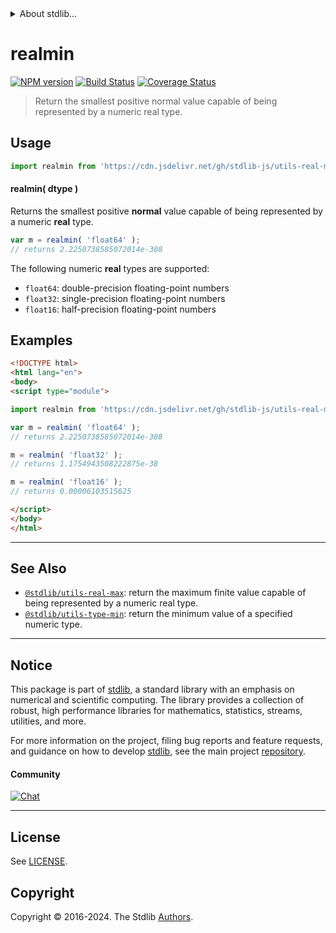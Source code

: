 <!--

@license Apache-2.0

Copyright (c) 2018 The Stdlib Authors.

Licensed under the Apache License, Version 2.0 (the "License");
you may not use this file except in compliance with the License.
You may obtain a copy of the License at

   http://www.apache.org/licenses/LICENSE-2.0

Unless required by applicable law or agreed to in writing, software
distributed under the License is distributed on an "AS IS" BASIS,
WITHOUT WARRANTIES OR CONDITIONS OF ANY KIND, either express or implied.
See the License for the specific language governing permissions and
limitations under the License.

-->


<details>
  <summary>
    About stdlib...
  </summary>
  <p>We believe in a future in which the web is a preferred environment for numerical computation. To help realize this future, we've built stdlib. stdlib is a standard library, with an emphasis on numerical and scientific computation, written in JavaScript (and C) for execution in browsers and in Node.js.</p>
  <p>The library is fully decomposable, being architected in such a way that you can swap out and mix and match APIs and functionality to cater to your exact preferences and use cases.</p>
  <p>When you use stdlib, you can be absolutely certain that you are using the most thorough, rigorous, well-written, studied, documented, tested, measured, and high-quality code out there.</p>
  <p>To join us in bringing numerical computing to the web, get started by checking us out on <a href="https://github.com/stdlib-js/stdlib">GitHub</a>, and please consider <a href="https://opencollective.com/stdlib">financially supporting stdlib</a>. We greatly appreciate your continued support!</p>
</details>

# realmin

[![NPM version][npm-image]][npm-url] [![Build Status][test-image]][test-url] [![Coverage Status][coverage-image]][coverage-url] <!-- [![dependencies][dependencies-image]][dependencies-url] -->

> Return the smallest positive normal value capable of being represented by a numeric real type.

<!-- Section to include introductory text. Make sure to keep an empty line after the intro `section` element and another before the `/section` close. -->

<section class="intro">

</section>

<!-- /.intro -->

<!-- Package usage documentation. -->



<section class="usage">

## Usage

```javascript
import realmin from 'https://cdn.jsdelivr.net/gh/stdlib-js/utils-real-min@v0.2.0-esm/index.mjs';
```

#### realmin( dtype )

Returns the smallest positive **normal** value capable of being represented by a numeric **real** type.

```javascript
var m = realmin( 'float64' );
// returns 2.2250738585072014e-308
```

The following numeric **real** types are supported:

-   `float64`: double-precision floating-point numbers
-   `float32`: single-precision floating-point numbers
-   `float16`: half-precision floating-point numbers

</section>

<!-- /.usage -->

<!-- Package usage notes. Make sure to keep an empty line after the `section` element and another before the `/section` close. -->

<section class="notes">

</section>

<!-- /.notes -->

<!-- Package usage examples. -->

<section class="examples">

## Examples

<!-- eslint no-undef: "error" -->

```html
<!DOCTYPE html>
<html lang="en">
<body>
<script type="module">

import realmin from 'https://cdn.jsdelivr.net/gh/stdlib-js/utils-real-min@v0.2.0-esm/index.mjs';

var m = realmin( 'float64' );
// returns 2.2250738585072014e-308

m = realmin( 'float32' );
// returns 1.1754943508222875e-38

m = realmin( 'float16' );
// returns 0.00006103515625

</script>
</body>
</html>
```

</section>

<!-- /.examples -->

<!-- Section for describing a command-line interface. -->



<!-- Section to include cited references. If references are included, add a horizontal rule *before* the section. Make sure to keep an empty line after the `section` element and another before the `/section` close. -->

<section class="references">

</section>

<!-- /.references -->

<!-- Section for related `stdlib` packages. Do not manually edit this section, as it is automatically populated. -->

<section class="related">

* * *

## See Also

-   <span class="package-name">[`@stdlib/utils-real-max`][@stdlib/utils/real-max]</span><span class="delimiter">: </span><span class="description">return the maximum finite value capable of being represented by a numeric real type.</span>
-   <span class="package-name">[`@stdlib/utils-type-min`][@stdlib/utils/type-min]</span><span class="delimiter">: </span><span class="description">return the minimum value of a specified numeric type.</span>

</section>

<!-- /.related -->

<!-- Section for all links. Make sure to keep an empty line after the `section` element and another before the `/section` close. -->


<section class="main-repo" >

* * *

## Notice

This package is part of [stdlib][stdlib], a standard library with an emphasis on numerical and scientific computing. The library provides a collection of robust, high performance libraries for mathematics, statistics, streams, utilities, and more.

For more information on the project, filing bug reports and feature requests, and guidance on how to develop [stdlib][stdlib], see the main project [repository][stdlib].

#### Community

[![Chat][chat-image]][chat-url]

---

## License

See [LICENSE][stdlib-license].


## Copyright

Copyright &copy; 2016-2024. The Stdlib [Authors][stdlib-authors].

</section>

<!-- /.stdlib -->

<!-- Section for all links. Make sure to keep an empty line after the `section` element and another before the `/section` close. -->

<section class="links">

[npm-image]: http://img.shields.io/npm/v/@stdlib/utils-real-min.svg
[npm-url]: https://npmjs.org/package/@stdlib/utils-real-min

[test-image]: https://github.com/stdlib-js/utils-real-min/actions/workflows/test.yml/badge.svg?branch=v0.2.0
[test-url]: https://github.com/stdlib-js/utils-real-min/actions/workflows/test.yml?query=branch:v0.2.0

[coverage-image]: https://img.shields.io/codecov/c/github/stdlib-js/utils-real-min/main.svg
[coverage-url]: https://codecov.io/github/stdlib-js/utils-real-min?branch=main

<!--

[dependencies-image]: https://img.shields.io/david/stdlib-js/utils-real-min.svg
[dependencies-url]: https://david-dm.org/stdlib-js/utils-real-min/main

-->

[chat-image]: https://img.shields.io/gitter/room/stdlib-js/stdlib.svg
[chat-url]: https://app.gitter.im/#/room/#stdlib-js_stdlib:gitter.im

[stdlib]: https://github.com/stdlib-js/stdlib

[stdlib-authors]: https://github.com/stdlib-js/stdlib/graphs/contributors

[cli-section]: https://github.com/stdlib-js/utils-real-min#cli
[cli-url]: https://github.com/stdlib-js/utils-real-min/tree/cli
[@stdlib/utils-real-min]: https://github.com/stdlib-js/utils-real-min/tree/main

[umd]: https://github.com/umdjs/umd
[es-module]: https://developer.mozilla.org/en-US/docs/Web/JavaScript/Guide/Modules

[deno-url]: https://github.com/stdlib-js/utils-real-min/tree/deno
[deno-readme]: https://github.com/stdlib-js/utils-real-min/blob/deno/README.md
[umd-url]: https://github.com/stdlib-js/utils-real-min/tree/umd
[umd-readme]: https://github.com/stdlib-js/utils-real-min/blob/umd/README.md
[esm-url]: https://github.com/stdlib-js/utils-real-min/tree/esm
[esm-readme]: https://github.com/stdlib-js/utils-real-min/blob/esm/README.md
[branches-url]: https://github.com/stdlib-js/utils-real-min/blob/main/branches.md

[stdlib-license]: https://raw.githubusercontent.com/stdlib-js/utils-real-min/main/LICENSE

<!-- <related-links> -->

[@stdlib/utils/real-max]: https://github.com/stdlib-js/utils-real-max/tree/esm

[@stdlib/utils/type-min]: https://github.com/stdlib-js/utils-type-min/tree/esm

<!-- </related-links> -->

</section>

<!-- /.links -->

